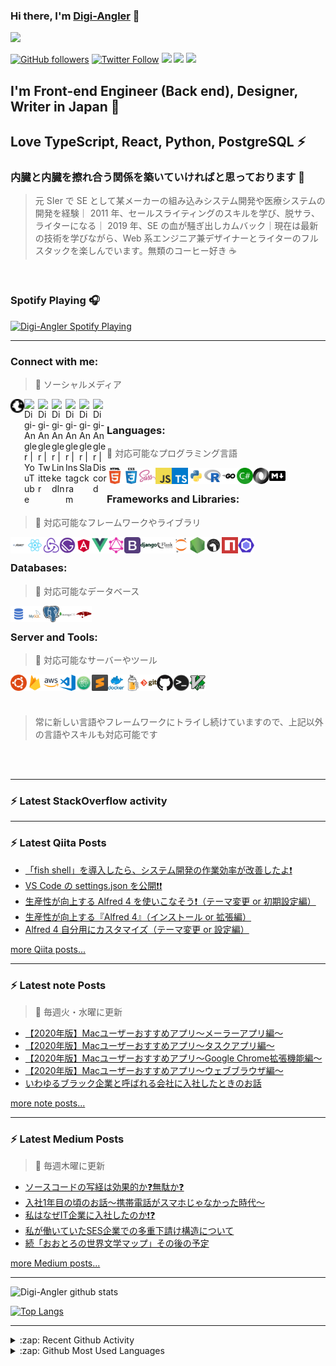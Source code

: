 ### Hi there, I'm [Digi-Angler][website] 👋

[<img src="https://github.com/digiangler/digiangler/blob/master/assets/img/GitHub-Banner_2.png?raw=true" />](https://github.com/digiangler)

[![GitHub followers](https://img.shields.io/github/followers/digiangler?style=for-the-badge)](https://github.com/digiangler)
[![Twitter Follow](https://img.shields.io/twitter/follow/digiangler?color=1DA1F2&logo=Twitter&style=for-the-badge)](https://twitter.com/intent/follow?original_referer=https%3A%2F%2Fgithub.com%2Fdigiangler&screen_name=digiangler)
[<img src="https://img.shields.io/badge/medium-%2312100E.svg?&style=for-the-badge&logo=medium&logoColor=white" />](https://medium.com/@digiangler)
[<img src="https://img.shields.io/badge/slack-%234A154B.svg?&style=for-the-badge&logo=slack&logoColor=white" />][slack]
[<img src="https://img.shields.io/badge/discord-%237289DA.svg?&style=for-the-badge&logo=discord&logoColor=white" />][discord]

## I'm Front-end Engineer (Back end), Designer, Writer in Japan 🚀

## Love TypeScript, React, Python, PostgreSQL ⚡

### 内臓と内臓を擦れ合う関係を築いていければと思っております 👥

> 元 SIer で SE として某メーカーの組み込みシステム開発や医療システムの開発を経験｜ 2011 年、セールスライティングのスキルを学び、脱サラ、ライターになる｜ 2019 年、SE の血が騒ぎ出しカムバック｜現在は最新の技術を学びながら、Web 系エンジニア兼デザイナーとライターのフルスタックを楽しんでいます。無類のコーヒー好き ☕️

<br />

### Spotify Playing 🎧

[<img src="https://spotify-now-playing-seven.vercel.app/api/spotify-playing" alt="Digi-Angler Spotify Playing" width="350" />](https://open.spotify.com/user/7zkt2748z5boqwalbplgbmnbx)

---

### Connect with me:

> 📌 ソーシャルメディア

[<img align="left" alt="Digi-Angler" width="22px" src="https://raw.githubusercontent.com/iconic/open-iconic/master/svg/globe.svg" />][website]

[<img align="left" alt="Digi-Angler | YouTube" width="22px" src="https://cdn.jsdelivr.net/npm/simple-icons@v3/icons/youtube.svg" />][youtube]

[<img align="left" alt="Digi-Angler | Twitter" width="22px" src="https://cdn.jsdelivr.net/npm/simple-icons@v3/icons/twitter.svg" />][twitter]

[<img align="left" alt="Digi-Angler | LinkedIn" width="22px" src="https://cdn.jsdelivr.net/npm/simple-icons@v3/icons/linkedin.svg" />][linkedin]

[<img align="left" alt="Digi-Angler | Instagram" width="22px" src="https://cdn.jsdelivr.net/npm/simple-icons@v3/icons/instagram.svg" />][instagram]

[<img align="left" alt="Digi-Angler | Slack" width="22px" src="https://cdn.jsdelivr.net/npm/simple-icons@v3/icons/slack.svg" />][slack]

[<img align="left" alt="Digi-Angler | Discord" width="22px" src="https://cdn.jsdelivr.net/npm/simple-icons@v3/icons/discord.svg" />][discord]

<br />

### Languages:

> 📌 対応可能なプログラミング言語

[<img align="left" alt="HTML5" width="26px" src="https://raw.githubusercontent.com/github/explore/80688e429a7d4ef2fca1e82350fe8e3517d3494d/topics/html/html.png" />][html5]

[<img align="left" alt="CSS3" width="26px" src="https://raw.githubusercontent.com/github/explore/80688e429a7d4ef2fca1e82350fe8e3517d3494d/topics/css/css.png" />][css3]

[<img align="left" alt="Sass" width="26px" src="https://raw.githubusercontent.com/github/explore/80688e429a7d4ef2fca1e82350fe8e3517d3494d/topics/sass/sass.png" />][sass]

[<img align="left" alt="JavaScript" width="26px" src="https://raw.githubusercontent.com/github/explore/80688e429a7d4ef2fca1e82350fe8e3517d3494d/topics/javascript/javascript.png" />][javascript]

[<img align="left" alt="TypeScript" width="26px" src="https://raw.githubusercontent.com/github/explore/80688e429a7d4ef2fca1e82350fe8e3517d3494d/topics/typescript/typescript.png" />][typescript]

[<img align="left" alt="Python" width="26px" src="https://raw.githubusercontent.com/github/explore/80688e429a7d4ef2fca1e82350fe8e3517d3494d/topics/python/python.png" />][python]

[<img align="left" alt="R" width="26px" src="https://raw.githubusercontent.com/github/explore/80688e429a7d4ef2fca1e82350fe8e3517d3494d/topics/r/r.png" />][r]

[<img align="left" alt="Go" width="26px" src="https://raw.githubusercontent.com/github/explore/80688e429a7d4ef2fca1e82350fe8e3517d3494d/topics/go/go.png" />][go]

[<img align="left" alt="Csharp" width="26px" src="https://raw.githubusercontent.com/github/explore/80688e429a7d4ef2fca1e82350fe8e3517d3494d/topics/csharp/csharp.png" />][csharp]

[<img align="left" alt="JSON" width="26px" src="https://raw.githubusercontent.com/github/explore/80688e429a7d4ef2fca1e82350fe8e3517d3494d/topics/json/json.png" />][json]

[<img align="left" alt="Markdown" width="26px" src="https://raw.githubusercontent.com/github/explore/80688e429a7d4ef2fca1e82350fe8e3517d3494d/topics/markdown/markdown.png" />][markdown]

<br />

### Frameworks and Libraries:

> 📌 対応可能なフレームワークやライブラリ

[<img align="left" alt="JQuery" width="26px" src="https://raw.githubusercontent.com/github/explore/80688e429a7d4ef2fca1e82350fe8e3517d3494d/topics/jquery/jquery.png" />][jquery]

[<img align="left" alt="React" width="26px" src="https://raw.githubusercontent.com/github/explore/80688e429a7d4ef2fca1e82350fe8e3517d3494d/topics/react/react.png" />][react]

[<img align="left" alt="Redux" width="26px" src="https://raw.githubusercontent.com/github/explore/80688e429a7d4ef2fca1e82350fe8e3517d3494d/topics/redux/redux.png" />][redux]

[<img align="left" alt="Gatsby" width="26px" src="https://raw.githubusercontent.com/github/explore/e94815998e4e0713912fed477a1f346ec04c3da2/topics/gatsby/gatsby.png" />][gatsby]

[<img align="left" alt="Angular" width="26px" src="https://raw.githubusercontent.com/github/explore/80688e429a7d4ef2fca1e82350fe8e3517d3494d/topics/angular/angular.png" />][angular]

[<img align="left" alt="Vue" width="26px" src="https://raw.githubusercontent.com/github/explore/80688e429a7d4ef2fca1e82350fe8e3517d3494d/topics/vue/vue.png" />][vue]

[<img align="left" alt="GraphQL" width="26px" src="https://raw.githubusercontent.com/github/explore/80688e429a7d4ef2fca1e82350fe8e3517d3494d/topics/graphql/graphql.png" />][graphql]

[<img align="left" alt="Bootstrap" width="26px" src="https://raw.githubusercontent.com/github/explore/80688e429a7d4ef2fca1e82350fe8e3517d3494d/topics/bootstrap/bootstrap.png" />][bootstrap]

[<img align="left" alt="Django" width="26px" src="https://raw.githubusercontent.com/github/explore/78df643247d429f6cc873026c0622819ad797942/topics/django/django.png" />][django]

[<img align="left" alt="Flask" width="26px" src="https://raw.githubusercontent.com/github/explore/78df643247d429f6cc873026c0622819ad797942/topics/flask/flask.png" />][flask]

[<img align="left" alt="JupyterLab" width="26px" src="https://raw.githubusercontent.com/github/explore/78df643247d429f6cc873026c0622819ad797942/topics/jupyter-notebook/jupyter-notebook.png" />][jupyter]

[<img align="left" alt="Node.js" width="26px" src="https://raw.githubusercontent.com/github/explore/80688e429a7d4ef2fca1e82350fe8e3517d3494d/topics/nodejs/nodejs.png" />][node]

[<img align="left" alt="Deno" width="26px" src="https://raw.githubusercontent.com/github/explore/361e2821e2dea67711cde99c9c40ed357061cf27/topics/deno/deno.png" />][deno]

[<img align="left" alt="npm" width="26px" src="https://raw.githubusercontent.com/github/explore/78df643247d429f6cc873026c0622819ad797942/topics/npm/npm.png" />][npm]

[<img align="left" alt="ESLint" width="26px" src="https://raw.githubusercontent.com/github/explore/78df643247d429f6cc873026c0622819ad797942/topics/eslint/eslint.png" />][eslint]

<br />

### Databases:

> 📌 対応可能なデータベース

[<img align="left" alt="SQL" width="26px" src="https://raw.githubusercontent.com/github/explore/80688e429a7d4ef2fca1e82350fe8e3517d3494d/topics/sql/sql.png" />][sql]

[<img align="left" alt="MySQL" width="26px" src="https://raw.githubusercontent.com/github/explore/80688e429a7d4ef2fca1e82350fe8e3517d3494d/topics/mysql/mysql.png" />][mysql]

[<img align="left" alt="PostgreSQL" width="26px" src="https://raw.githubusercontent.com/github/explore/80688e429a7d4ef2fca1e82350fe8e3517d3494d/topics/postgresql/postgresql.png" />][postgresql]

[<img align="left" alt="MongoDB" width="26px" src="https://raw.githubusercontent.com/github/explore/80688e429a7d4ef2fca1e82350fe8e3517d3494d/topics/mongodb/mongodb.png" />][mongodb]

[<img align="left" alt="Mongoose" width="26px" src="https://raw.githubusercontent.com/github/explore/80688e429a7d4ef2fca1e82350fe8e3517d3494d/topics/mongoose/mongoose.png" />][mongoose]

<br />

### Server and Tools:

> 📌 対応可能なサーバーやツール

[<img align="left" alt="Ubuntu" width="26px" src="https://raw.githubusercontent.com/github/explore/80688e429a7d4ef2fca1e82350fe8e3517d3494d/topics/ubuntu/ubuntu.png" />][ubuntu]

[<img align="left" alt="Firebase" width="26px" src="https://raw.githubusercontent.com/github/explore/80688e429a7d4ef2fca1e82350fe8e3517d3494d/topics/firebase/firebase.png" />][firebase]

[<img align="left" alt="AWS" width="26px" src="https://raw.githubusercontent.com/github/explore/80688e429a7d4ef2fca1e82350fe8e3517d3494d/topics/aws/aws.png" />][aws]

[<img align="left" alt="Visual Studio Code" width="26px" src="https://raw.githubusercontent.com/github/explore/80688e429a7d4ef2fca1e82350fe8e3517d3494d/topics/visual-studio-code/visual-studio-code.png" />][vscode]

[<img align="left" alt="Atom" width="26px" src="https://raw.githubusercontent.com/github/explore/80688e429a7d4ef2fca1e82350fe8e3517d3494d/topics/atom/atom.png" />][atom]

[<img align="left" alt="Sublime Text" width="26px" src="https://raw.githubusercontent.com/github/explore/80688e429a7d4ef2fca1e82350fe8e3517d3494d/topics/sublime-text/sublime-text.png" />][sublimetext]

[<img align="left" alt="Docker" width="26px" src="https://raw.githubusercontent.com/github/explore/80688e429a7d4ef2fca1e82350fe8e3517d3494d/topics/docker/docker.png" />][docker]

[<img align="left" alt="Homebrew" width="26px" src="https://raw.githubusercontent.com/github/explore/80688e429a7d4ef2fca1e82350fe8e3517d3494d/topics/homebrew/homebrew.png" />][homebrew]

[<img align="left" alt="Git" width="26px" src="https://raw.githubusercontent.com/github/explore/80688e429a7d4ef2fca1e82350fe8e3517d3494d/topics/git/git.png" />][git]

[<img align="left" alt="GitHub" width="26px" src="https://raw.githubusercontent.com/github/explore/78df643247d429f6cc873026c0622819ad797942/topics/github/github.png" />][github]

[<img align="left" alt="Terminal" width="26px" src="https://raw.githubusercontent.com/github/explore/78df643247d429f6cc873026c0622819ad797942/topics/terminal/terminal.png" />][terminal]

[<img align="left" alt="Vim" width="26px" src="https://raw.githubusercontent.com/github/explore/78df643247d429f6cc873026c0622819ad797942/topics/vim/vim.png" />][vim]

<br />
<br />
<br />

> 常に新しい言語やフレームワークにトライし続けていますので、上記以外の言語やスキルも対応可能です

<br />
<br />

---

### :zap: Latest StackOverflow activity

<!-- STACKOVERFLOW:START -->
<!-- STACKOVERFLOW:END -->

---

### :zap: Latest Qiita Posts

<!-- QIITA:START -->
- [「fish shell」を導入したら、システム開発の作業効率が改善したよ❗](https://qiita.com/digiangler/items/d961f208044913f16416)
- [VS Code の settings.json を公開❗❗](https://qiita.com/digiangler/items/48c7a1aa007f74f589b9)
- [生産性が向上する Alfred 4 を使いこなそう❗（テーマ変更 or 初期設定編）](https://qiita.com/digiangler/items/5623709e66676ea98e88)
- [生産性が向上する『Alfred 4』（インストール or 拡張編）](https://qiita.com/digiangler/items/17febe259dd6efbcd608)
- [Alfred 4 自分用にカスタマイズ（テーマ変更 or 設定編）](https://qiita.com/digiangler/items/32b9165b3eb62d92ee8d)
<!-- QIITA:END -->

[more Qiita posts...](https://qiita.com/digiangler)

---

### :zap: Latest note Posts

> 📌 毎週火・水曜に更新

<!-- NOTE:START -->
- [【2020年版】Macユーザーおすすめアプリ〜メーラーアプリ編〜](https://note.com/digiangler777/n/ne9cae4fcfe37)
- [【2020年版】Macユーザーおすすめアプリ〜タスクアプリ編〜](https://note.com/digiangler777/n/n6e2d2000b5f6)
- [【2020年版】Macユーザーおすすめアプリ〜Google Chrome拡張機能編〜](https://note.com/digiangler777/n/n7ccb7eebdd67)
- [【2020年版】Macユーザーおすすめアプリ〜ウェブブラウザ編〜](https://note.com/digiangler777/n/n555f490c6c7d)
- [いわゆるブラック企業と呼ばれる会社に入社したときのお話](https://note.com/digiangler777/n/nfc6d7bab81a5)
<!-- NOTE:END -->

[more note posts...](https://note.com/digiangler777)

---

### :zap: Latest Medium Posts

> 📌 毎週木曜に更新

<!-- MEDIUM:START -->
- [ソースコードの写経は効果的か❓無駄か❓](https://medium.com/@digiangler/%E3%82%BD%E3%83%BC%E3%82%B9%E3%82%B3%E3%83%BC%E3%83%89%E3%81%AE%E5%86%99%E7%B5%8C%E3%81%AF%E5%8A%B9%E6%9E%9C%E7%9A%84%E3%81%8B-%E7%84%A1%E9%A7%84%E3%81%8B-c39773074d61?source=rss-4f4f58d46ad9------2)
- [入社1年目の頃のお話〜携帯電話がスマホじゃなかった時代〜](https://medium.com/@digiangler/%E5%85%A5%E7%A4%BE1%E5%B9%B4%E7%9B%AE%E3%81%AE%E9%A0%83%E3%81%AE%E3%81%8A%E8%A9%B1-%E6%90%BA%E5%B8%AF%E9%9B%BB%E8%A9%B1%E3%81%8C%E3%82%B9%E3%83%9E%E3%83%9B%E3%81%98%E3%82%83%E3%81%AA%E3%81%8B%E3%81%A3%E3%81%9F%E6%99%82%E4%BB%A3-895d9cd10b11?source=rss-4f4f58d46ad9------2)
- [私はなぜIT企業に入社したのか❗❓](https://medium.com/@digiangler/%E7%A7%81%E3%81%AF%E3%81%AA%E3%81%9Cit%E4%BC%81%E6%A5%AD%E3%81%AB%E5%85%A5%E7%A4%BE%E3%81%97%E3%81%9F%E3%81%AE%E3%81%8B-d1e39603ddc4?source=rss-4f4f58d46ad9------2)
- [私が働いていたSES企業での多重下請け構造について](https://medium.com/@digiangler/%E7%A7%81%E3%81%8C%E5%83%8D%E3%81%84%E3%81%A6%E3%81%84%E3%81%9Fses%E4%BC%81%E6%A5%AD%E3%81%A7%E3%81%AE%E5%A4%9A%E9%87%8D%E4%B8%8B%E8%AB%8B%E3%81%91%E6%A7%8B%E9%80%A0%E3%81%AB%E3%81%A4%E3%81%84%E3%81%A6-f1d47c25630c?source=rss-4f4f58d46ad9------2)
- [続「おおとろの世界文学マップ」その後の予定](https://medium.com/@digiangler/%E7%B6%9A-%E3%81%8A%E3%81%8A%E3%81%A8%E3%82%8D%E3%81%AE%E4%B8%96%E7%95%8C%E6%96%87%E5%AD%A6%E3%83%9E%E3%83%83%E3%83%97-%E3%81%9D%E3%81%AE%E5%BE%8C%E3%81%AE%E4%BA%88%E5%AE%9A-70cf8782a1e9?source=rss-4f4f58d46ad9------2)
<!-- MEDIUM:END -->

[more Medium posts...](https://medium.com/@digiangler)

---

![Digi-Angler github stats](https://github-readme-stats.digiangler.vercel.app/api?username=digiangler&show_icons=true&theme=dracula)

[![Top Langs](https://github-readme-stats.digiangler.vercel.app/api/top-langs/?username=digiangler&show_icons=true&theme=dracula)](https://github.com/anuraghazra/github-readme-stats)

---

<details>
  <summary>:zap: Recent Github Activity</summary>
<!--START_SECTION:activity-->
<!--END_SECTION:activity-->
</details>

<details>
  <summary>:zap: Github Most Used Languages</summary>

[![Top Langs](https://github-readme-stats.digiangler.vercel.app/api/top-langs/?username=anuraghazra&layout=compact&show_icons=true&theme=dracula)](https://github.com/anuraghazra/github-readme-stats)

</details>

[website]: https://note.com/digiangler777
[twitter]: https://twitter.com/digiangler
[youtube]: https://youtube.com
[instagram]: https://instagram.com/digi_angler
[linkedin]: https://linkedin.com/in/digiangler
[slack]: https://join.slack.com/t/otorosecretstyles/shared_invite/zt-gm2ovk76-vgttyWrCv7N5tIFHbaVA1Q
[discord]: https://discord.gg/yw9bZJ
[html5]: https://www.w3.org/TR/html53
[css3]: https://www.w3.org/TR/CSS2
[sass]: https://sass-lang.com
[javascript]: https://developer.mozilla.org/en-US/docs/Web/JavaScript
[typescript]: https://www.typescriptlang.org
[python]: https://www.python.org
[r]: https://cran.r-project.org
[go]: https://go.dev
[csharp]: https://docs.microsoft.com/en-us/dotnet/csharp
[json]: https://www.json.org/json-en.html
[markdown]: https://daringfireball.net/projects/markdown
[jquery]: https://jquery.com
[react]: https://reactjs.org
[redux]: https://redux.js.org
[gatsby]: https://www.gatsbyjs.com
[angular]: https://angular.io
[vue]: https://vuejs.org
[graphql]: https://graphql.org
[bootstrap]: https://getbootstrap.com
[django]: https://www.djangoproject.com
[flask]: https://flask.palletsprojects.com/en/1.1.x
[jupyter]: https://jupyter.org
[node]: https://nodejs.org/en
[deno]: https://deno.land
[npm]: https://www.npmjs.com
[eslint]: https://eslint.org
[sql]: https://ja.wikipedia.org/wiki/SQL
[mysql]: https://www.mysql.com
[postgresql]: https://www.postgresql.org
[mongodb]: https://www.mongodb.com
[mongoose]: https://mongoosejs.com
[ubuntu]: https://ubuntu.com
[firebase]: https://firebase.google.com
[aws]: https://aws.amazon.com/
[vscode]: https://azure.microsoft.com/ja-jp/products/visual-studio-code
[atom]: https://atom.io
[sublimetext]: https://www.sublimetext.com
[homebrew]: https://brew.sh
[docker]: https://www.docker.com
[git]: https://git-scm.com
[github]: https://github.com
[terminal]: https://ja.wikipedia.org/wiki/%E3%82%BF%E3%83%BC%E3%83%9F%E3%83%8A%E3%83%AB_(macOS)
[vim]: https://www.vim.org/
